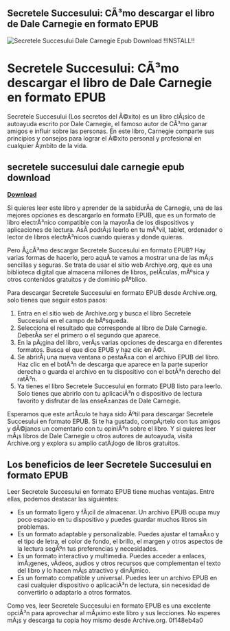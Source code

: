 ## Secretele Succesului: CÃ³mo descargar el libro de Dale Carnegie en formato EPUB

 
![Secretele Succesului Dale Carnegie Epub Download !!INSTALL!!](https://encrypted-tbn3.gstatic.com/images?q=tbn:ANd9GcQWxdsyJ0yw4Ywm4-E8tgte9yqlMXjmACEAGKTkVdMuTPBC5NPBWrerc5Tw)

 
# Secretele Succesului: CÃ³mo descargar el libro de Dale Carnegie en formato EPUB
 
Secretele Succesului (Los secretos del Ã©xito) es un libro clÃ¡sico de autoayuda escrito por Dale Carnegie, el famoso autor de CÃ³mo ganar amigos e influir sobre las personas. En este libro, Carnegie comparte sus principios y consejos para lograr el Ã©xito personal y profesional en cualquier Ã¡mbito de la vida.
 
## secretele succesului dale carnegie epub download


[**Download**](https://www.google.com/url?q=https%3A%2F%2Fblltly.com%2F2tKF6P&sa=D&sntz=1&usg=AOvVaw1pzLPRxqLnEODX6Hj4kqW9)

 
Si quieres leer este libro y aprender de la sabidurÃ­a de Carnegie, una de las mejores opciones es descargarlo en formato EPUB, que es un formato de libro electrÃ³nico compatible con la mayorÃ­a de los dispositivos y aplicaciones de lectura. AsÃ­ podrÃ¡s leerlo en tu mÃ³vil, tablet, ordenador o lector de libros electrÃ³nicos cuando quieras y donde quieras.
 
Pero Â¿cÃ³mo descargar Secretele Succesului en formato EPUB? Hay varias formas de hacerlo, pero aquÃ­ te vamos a mostrar una de las mÃ¡s sencillas y seguras. Se trata de usar el sitio web Archive.org, que es una biblioteca digital que almacena millones de libros, pelÃ­culas, mÃºsica y otros contenidos gratuitos y de dominio pÃºblico.
 
Para descargar Secretele Succesului en formato EPUB desde Archive.org, solo tienes que seguir estos pasos:
 
1. Entra en el sitio web de Archive.org y busca el libro Secretele Succesului en el campo de bÃºsqueda.
2. Selecciona el resultado que corresponde al libro de Dale Carnegie. DeberÃ­a ser el primero o el segundo que aparece.
3. En la pÃ¡gina del libro, verÃ¡s varias opciones de descarga en diferentes formatos. Busca el que dice EPUB y haz clic en Ã©l.
4. Se abrirÃ¡ una nueva ventana o pestaÃ±a con el archivo EPUB del libro. Haz clic en el botÃ³n de descarga que aparece en la parte superior derecha o guarda el archivo en tu dispositivo con el botÃ³n derecho del ratÃ³n.
5. Ya tienes el libro Secretele Succesului en formato EPUB listo para leerlo. Solo tienes que abrirlo con tu aplicaciÃ³n o dispositivo de lectura favorito y disfrutar de las enseÃ±anzas de Dale Carnegie.

Esperamos que este artÃ­culo te haya sido Ãºtil para descargar Secretele Succesului en formato EPUB. Si te ha gustado, compÃ¡rtelo con tus amigos y dÃ©janos un comentario con tu opiniÃ³n sobre el libro. Y si quieres leer mÃ¡s libros de Dale Carnegie u otros autores de autoayuda, visita Archive.org y explora su amplio catÃ¡logo de libros gratuitos.
  
## Los beneficios de leer Secretele Succesului en formato EPUB
 
Leer Secretele Succesului en formato EPUB tiene muchas ventajas. Entre ellas, podemos destacar las siguientes:

- Es un formato ligero y fÃ¡cil de almacenar. Un archivo EPUB ocupa muy poco espacio en tu dispositivo y puedes guardar muchos libros sin problemas.
- Es un formato adaptable y personalizable. Puedes ajustar el tamaÃ±o y el tipo de letra, el color de fondo, el brillo, el margen y otros aspectos de la lectura segÃºn tus preferencias y necesidades.
- Es un formato interactivo y multimedia. Puedes acceder a enlaces, imÃ¡genes, vÃ­deos, audios y otros recursos que complementan el texto del libro y lo hacen mÃ¡s atractivo y dinÃ¡mico.
- Es un formato compatible y universal. Puedes leer un archivo EPUB en casi cualquier dispositivo o aplicaciÃ³n de lectura, sin necesidad de convertirlo o adaptarlo a otros formatos.

Como ves, leer Secretele Succesului en formato EPUB es una excelente opciÃ³n para aprovechar al mÃ¡ximo este libro y sus lecciones. No esperes mÃ¡s y descarga tu copia hoy mismo desde Archive.org.
 0f148eb4a0
